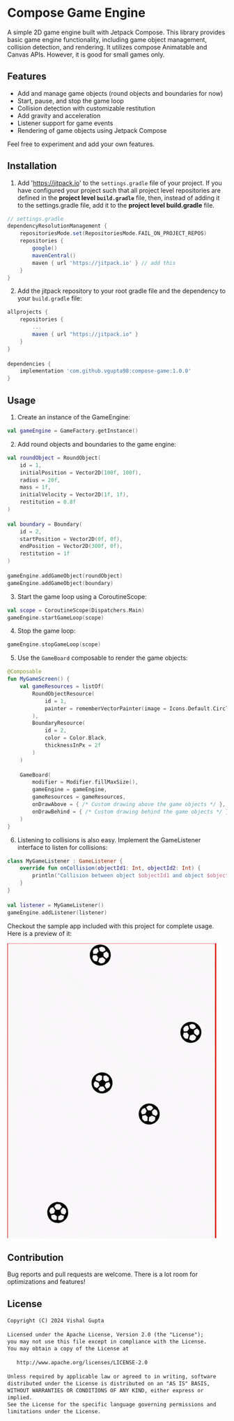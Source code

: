 # Compose Game Engine

A simple 2D game engine built with Jetpack Compose. This library provides basic game engine functionality, including game object management, collision detection, and rendering. It utilizes compose Animatable and Canvas APIs. However, it is good for small games only.

## Features

- Add and manage game objects (round objects and boundaries for now)
- Start, pause, and stop the game loop
- Collision detection with customizable restitution
- Add gravity and acceleration
- Listener support for game events
- Rendering of game objects using Jetpack Compose

Feel free to experiment and add your own features.

## Installation
1. Add 'https://jitpack.io' to the ```settings.gradle``` file of your project. If you have configured your project such that all project level repositories are defined in the **project level ```build.gradle```** file, then, instead of adding it to the settings.gradle file, add it to the **project level build.gradle** file.

```groovy
// settings.gradle
dependencyResolutionManagement {
    repositoriesMode.set(RepositoriesMode.FAIL_ON_PROJECT_REPOS)
    repositories {
        google()
        mavenCentral()
        maven { url 'https://jitpack.io' } // add this
    }
}
```

2. Add the jitpack repository to your root gradle file and the dependency to your `build.gradle` file:

```groovy
allprojects {
    repositories {
        ...
        maven { url "https://jitpack.io" }
    }
}

dependencies {
    implementation 'com.github.vgupta98:compose-game:1.0.0'
}
```

## Usage

1. Create an instance of the GameEngine:
```kotlin
val gameEngine = GameFactory.getInstance()
```
2. Add round objects and boundaries to the game engine:
```kotlin
val roundObject = RoundObject(
    id = 1,
    initialPosition = Vector2D(100f, 100f),
    radius = 20f,
    mass = 1f,
    initialVelocity = Vector2D(1f, 1f),
    restitution = 0.8f
)

val boundary = Boundary(
    id = 2,
    startPosition = Vector2D(0f, 0f),
    endPosition = Vector2D(300f, 0f),
    restitution = 1f
)

gameEngine.addGameObject(roundObject)
gameEngine.addGameObject(boundary)
```
3. Start the game loop using a CoroutineScope:
```kotlin
val scope = CoroutineScope(Dispatchers.Main)
gameEngine.startGameLoop(scope)
```
4. Stop the game loop:
```kotlin
gameEngine.stopGameLoop(scope)
```
5. Use the `GameBoard` composable to render the game objects:
```kotlin
@Composable
fun MyGameScreen() {
    val gameResources = listOf(
        RoundObjectResource(
            id = 1,
            painter = rememberVectorPainter(image = Icons.Default.Circle)
        ),
        BoundaryResource(
            id = 2,
            color = Color.Black,
            thicknessInPx = 2f
        )
    )

    GameBoard(
        modifier = Modifier.fillMaxSize(),
        gameEngine = gameEngine,
        gameResources = gameResources,
        onDrawAbove = { /* Custom drawing above the game objects */ },
        onDrawBehind = { /* Custom drawing behind the game objects */ }
    )
}
```
6. Listening to collisions is also easy. Implement the GameListener interface to listen for collisions:
```kotlin
class MyGameListener : GameListener {
    override fun onCollision(objectId1: Int, objectId2: Int) {
        println("Collision between object $objectId1 and object $objectId2")
    }
}

val listener = MyGameListener()
gameEngine.addListener(listener)
```

Checkout the sample app included with this project for complete usage. Here is a preview of it:

![Example](gifs/example.gif)

## Contribution

Bug reports and pull requests are welcome. There is a lot room for optimizations and features!

## License

    Copyright (C) 2024 Vishal Gupta

    Licensed under the Apache License, Version 2.0 (the "License");
    you may not use this file except in compliance with the License.
    You may obtain a copy of the License at

       http://www.apache.org/licenses/LICENSE-2.0

    Unless required by applicable law or agreed to in writing, software
    distributed under the License is distributed on an "AS IS" BASIS,
    WITHOUT WARRANTIES OR CONDITIONS OF ANY KIND, either express or implied.
    See the License for the specific language governing permissions and
    limitations under the License.